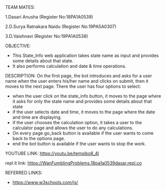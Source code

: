 TEAM MATES:

1.Dasari Anusha (Register No:18PA1A0539) 

2.D.Surya Ratnakara Naidu (Register No:19PA5A0307)

3.D.Vaishnavi (Register No:19PA1A0538)

OBJECTIVE:
* This State_Info web application takes state name as input and provides some details about that state.
* It also performs calculation and date & time operations.


DESCRIPTION:
On the first page, the bot introduces and asks for a user name when the user enters his/her name and clicks on submit, then it moves to the next page. There the user has four options to select:
* when the user click on the state_info button, it moves to the page where it asks for only the state name and provides some details about that state
* if the user selects date and time, it moves to the page where the date and time are displaying.
* if the user chooses the calculation option, it takes a user to the calculator page and allows the user to do any calculations.
* On every page go_back button is available if the user wants to come back to the options page.
* end the bot button is available if the user wants to stop the work. 


YOUTUBE LINK:
https://youtu.be/temsibo8_4I

repl.it link:
https://WanFumblingProblems.18pa1a0539dasar.repl.co

REFERRED LINKS:
* https://www.w3schools.com/js/
